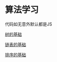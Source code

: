 # 算法学习

代码如无意外默认都是JS

[树的基础](https://github.com/abc1992com/Tjso_Algorithms/tree/master/tree)

[链表的基础](https://github.com/abc1992com/Tjso_Algorithms/tree/master/linkedList)

[排序的基础](https://github.com/abc1992com/Tjso_Algorithms/tree/master/sortt)

